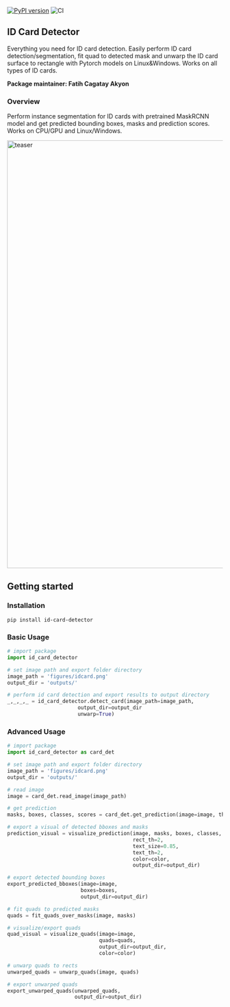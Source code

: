 
[![PyPI version](https://badge.fury.io/py/id-card-detector.svg)](https://badge.fury.io/py/id-card-detector)
![CI](https://github.com/fcakyon/id-card-detector/workflows/CI/badge.svg)

## ID Card Detector
Everything you need for ID card detection. Easily perform ID card detection/segmentation, fit quad to detected mask and unwarp the ID card surface to rectangle with Pytorch models on Linux&Windows. Works on all types of ID cards.
 
 **Package maintainer: Fatih Cagatay Akyon**
 
### Overview
Perform instance segmentation for ID cards with pretrained MaskRCNN model and get predicted bounding boxes, masks and prediction scores. Works on CPU/GPU and Linux/Windows.

<img width="1000" alt="teaser" src="./figures/idcarddetector_example.gif">


## Getting started
### Installation
```console
pip install id-card-detector
```

### Basic Usage
```python
# import package
import id_card_detector

# set image path and export folder directory
image_path = 'figures/idcard.png'
output_dir = 'outputs/'

# perform id card detection and export results to output directory
_,_,_,_ = id_card_detector.detect_card(image_path=image_path,
				       output_dir=output_dir
				       unwarp=True)
```

### Advanced Usage
```python
# import package
import id_card_detector as card_det

# set image path and export folder directory
image_path = 'figures/idcard.png'
output_dir = 'outputs/'

# read image
image = card_det.read_image(image_path)

# get prediction
masks, boxes, classes, scores = card_det.get_prediction(image=image, threshold=0.75)

# export a visual of detected bboxes and masks
prediction_visual = visualize_prediction(image, masks, boxes, classes,
                                         rect_th=2,
                                         text_size=0.85,
                                         text_th=2,
                                         color=color,
                                         output_dir=output_dir)

# export detected bounding boxes
export_predicted_bboxes(image=image,
                        boxes=boxes,
                        output_dir=output_dir)

# fit quads to predicted masks
quads = fit_quads_over_masks(image, masks)

# visualize/export quads
quad_visual = visualize_quads(image=image,
                              quads=quads,
                              output_dir=output_dir,
                              color=color)

# unwarp quads to rects
unwarped_quads = unwarp_quads(image, quads)

# export unwarped quads
export_unwarped_quads(unwarped_quads,
                      output_dir=output_dir)
```

